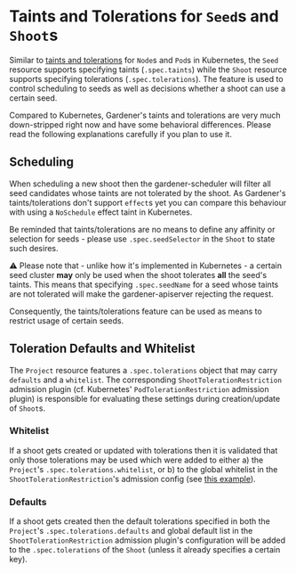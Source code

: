 # Taints and Tolerations for `Seed`s and `Shoot`s

Similar to [taints and tolerations](https://kubernetes.io/docs/concepts/scheduling-eviction/taint-and-toleration/) for `Node`s and `Pod`s in Kubernetes, the `Seed` resource supports specifying taints (`.spec.taints`) while the `Shoot` resource supports specifying tolerations (`.spec.tolerations`).
The feature is used to control scheduling to seeds as well as decisions whether a shoot can use a certain seed.

Compared to Kubernetes, Gardener's taints and tolerations are very much down-stripped right now and have some behavioral differences.
Please read the following explanations carefully if you plan to use it.

## Scheduling

When scheduling a new shoot then the gardener-scheduler will filter all seed candidates whose taints are not tolerated by the shoot.
As Gardener's taints/tolerations don't support `effect`s yet you can compare this behaviour with using a `NoSchedule` effect taint in Kubernetes.
   
Be reminded that taints/tolerations are no means to define any affinity or selection for seeds - please use `.spec.seedSelector` in the `Shoot` to state such desires.

⚠️ Please note that - unlike how it's implemented in Kubernetes - a certain seed cluster **may** only be used when the shoot tolerates **all** the seed's taints.
This means that specifying `.spec.seedName` for a seed whose taints are not tolerated will make the gardener-apiserver rejecting the request.

Consequently, the taints/tolerations feature can be used as means to restrict usage of certain seeds.

## Toleration Defaults and Whitelist

The `Project` resource features a `.spec.tolerations` object that may carry `defaults` and a `whitelist`.
The corresponding `ShootTolerationRestriction` admission plugin (cf. Kubernetes' `PodTolerationRestriction` admission plugin) is responsible for evaluating these settings during creation/update of `Shoot`s.

### Whitelist

If a shoot gets created or updated with tolerations then it is validated that only those tolerations may be used which were added to either a) the `Project`'s `.spec.tolerations.whitelist`, or b) to the global whitelist in the `ShootTolerationRestriction`'s admission config (see [this example](https://github.com/rfranzke/gardener/blob/feature/tolerations/example/20-admissionconfig.yaml#L7-L14)).  

### Defaults

If a shoot gets created then the default tolerations specified in both the `Project`'s `.spec.tolerations.defaults` and global default list in the `ShootTolerationRestriction` admission plugin's configuration will be added to the `.spec.tolerations` of the `Shoot` (unless it already specifies a certain key).
